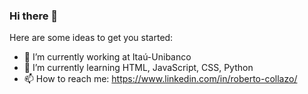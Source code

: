 ### Hi there 👋


Here are some ideas to get you started:

- 🔭 I’m currently working at Itaú-Unibanco
- 🌱 I’m currently learning HTML, JavaScript, CSS, Python
- 📫 How to reach me: https://www.linkedin.com/in/roberto-collazo/

